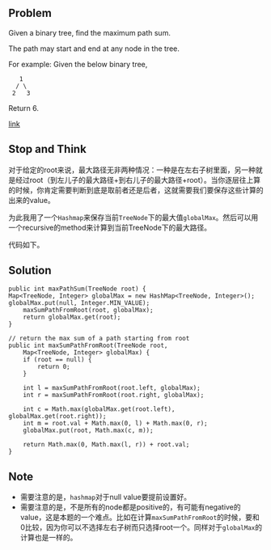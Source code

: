 ## Problem

Given a binary tree, find the maximum path sum.

The path may start and end at any node in the tree.

For example:
Given the below binary tree,

       1
      / \
     2   3
Return 6.

[link](http://leetcode.com/onlinejudge#question_124)

## Stop and Think

对于给定的root来说，最大路径无非两种情况：一种是在左右子树里面，另一种就是经过root（到左儿子的最大路径+到右儿子的最大路径+root）。当你逐层往上算的时候，你肯定需要判断到底是取前者还是后者，这就需要我们要保存这些计算的出来的value。

为此我用了一个`Hashmap`来保存当前`TreeNode`下的最大值`globalMax`。然后可以用一个recursive的method来计算到当前TreeNode下的最大路径。

代码如下。

## Solution

    public int maxPathSum(TreeNode root) {
	Map<TreeNode, Integer> globalMax = new HashMap<TreeNode, Integer>();
	globalMax.put(null, Integer.MIN_VALUE);
    	maxSumPathFromRoot(root, globalMax);
    	return globalMax.get(root);
    }

    // return the max sum of a path starting from root
    public int maxSumPathFromRoot(TreeNode root, 
    	Map<TreeNode, Integer> globalMax) {
    	if (root == null) {
    		return 0;
    	}

    	int l = maxSumPathFromRoot(root.left, globalMax);
    	int r = maxSumPathFromRoot(root.right, globalMax);

        int c = Math.max(globalMax.get(root.left), globalMax.get(root.right));
        int m = root.val + Math.max(0, l) + Math.max(0, r);
    	globalMax.put(root, Math.max(c, m));

    	return Math.max(0, Math.max(l, r)) + root.val;
    }

## Note

- 需要注意的是，`hashmap`对于null value要提前设置好。
- 需要注意的是，不是所有的node都是positive的，有可能有negative的value，这是本题的一个难点。比如在计算`maxSumPathFromRoot`的时候，要和0比较，因为你可以不选择左右子树而只选择root一个。同样对于`globalMax`的计算也是一样的。


